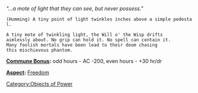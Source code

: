 *"...a mote of light that they can see, but never possess."*

`(Humming) A tiny point of light twinkles inches above a simple pedestal.`

`A tiny mote of twinkling light, the Will o' the Wisp drifts`  
`aimlessly about. No grip can hold it. No spell can contain it.`  
`Many foolish mortals have been lead to their doom chasing`  
`this mischievous phantom.`

**[Commune Bonus](Commune "wikilink"):** odd hours - AC -200, even
hours - +30 hr/dr

**[Aspect](:Category:Aspects "wikilink"):** [
Freedom](Aspect_-_Freedom "wikilink")

[Category:Objects of Power](Category:Objects_of_Power "wikilink")
